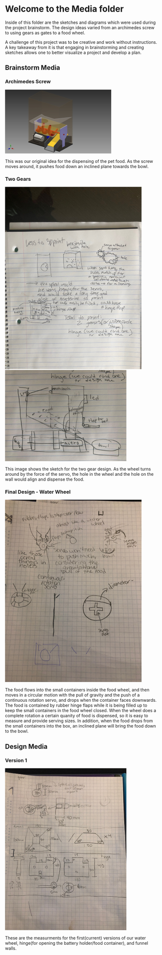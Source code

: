 # Welcome to the Media folder

Inside of this folder are the sketches and diagrams which were used during the project brainstorm. The design ideas varied from an archimedes screw to using gears as gates to a food wheel. 

A challenge of this project was to be creative and work without instructions. A key takeaway from it is that engaging in brainstorming and creating sketches allows one to better visualize a project and develop a plan.

## Brainstorm Media

### Archimedes Screw
<img src="https://github.com/vcraghe32/Pet_Food_Dispenser/blob/main/Media/Pet_Food_Dispenser-Archimedes_Screw_Design_Idea.JPG.jpg" width="350">

This was our original idea for the dispensing of the pet food. As the screw moves around, it pushes food down an inclined plane towards the bowl. 
### Two Gears
<img src="https://github.com/vcraghe32/Pet_Food_Dispenser/blob/main/Media/Pet_Food_Dispenser-Two_Gears_Design_Brainstorm.JPG" width="450"><img src="https://github.com/vcraghe32/Pet_Food_Dispenser/blob/main/Media/Pet_Food_Dispenser-Two_Gears_Design_Full_View.JPG.jpg" width="400">

This image shows the sketch for the two gear design. As the wheel turns around by the force of the servo, the hole in the wheel and the hole on the wall would align and dispense the food.
### Final Design - Water Wheel
<img src="https://github.com/vcraghe32/Pet_Food_Dispenser/blob/main/Media/Pet_Food_Dispenser-Food_Wheel_Design_Brainstorm.JPG" width="450">

The food flows into the small containers inside the food wheel, and then moves in a circular motion with the pull of gravity and the push of a continuous rotation servo, and drops when the container faces downwards. The food is contained by rubber hinge flaps while it is being filled up to keep the small containers in the food wheel closed. When the wheel does a complete rotation a certain quanity of food is dispensed, so it is easy to measure and provide serving sizes. In addition, when the food drops from the small containers into the box, an inclined plane will bring the food down to the bowl. 
## Design Media 
### Version 1
<img src="https://github.com/vcraghe32/Pet_Food_Dispenser/blob/main/Media/Pet_Food_Dispenser-Food_Wheel_Design_Planning.JPG" width="400">

These are the measurments for the first(current) versions of our water wheel, hinge(for opening the battery holder/food container), and funnel walls. 

